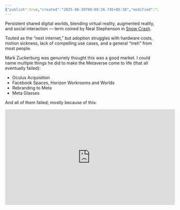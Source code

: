 ```yaml
---
{"publish":true,"created":"2025-08-30T08:09:26.745+05:30","modified":"2025-08-30T08:09:26.745+05:30","cssclasses":""}
---
```



Persistent shared digital worlds, blending virtual reality, augmented reality, and social interaction — term coined by Neal Stephenson in [Snow Crash](https://www.google.co.in/books/edition/Snow_Crash/inYs79gV4UQC?hl=en&gbpv=0).

Touted as the “next internet,” but adoption struggles with hardware costs, motion sickness, lack of compelling use cases, and a general “meh” from most people.

Mark Zuckerburg was genuinely thought this was a good market. I could name multiple things he did to make the Metaverse come to life (that all eventually failed):

 - Oculus Acquisition
 - Facebook Spaces, Horizon Workrooms and Worlds
 - Rebranding to Meta
 - Meta Glasses

And all of them failed; mostly because of this:

<iframe width="560" height="315" src="https://www.youtube.com/embed/-8lYnuqpUr4?si=HX_igsArGTU_YME8&amp;start=1288" title="YouTube video player" frameborder="0" allow="accelerometer; autoplay; clipboard-write; encrypted-media; gyroscope; picture-in-picture; web-share" referrerpolicy="strict-origin-when-cross-origin" allowfullscreen></iframe>
